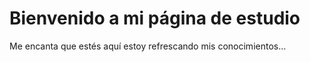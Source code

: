 # Bienvenido a mi página de estudio

Me encanta que estés aquí estoy refrescando mis conocimientos...
